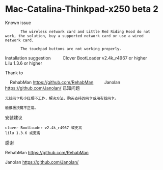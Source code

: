 # Mac-Catalina-Thinkpad-x250 beta 2 


Known issue

           The wireless network card and Little Red Riding Hood do not work, the solution, buy a supported network card or use a wired network card.

           The touchpad buttons are not working properly.

Installation suggestion
   
     Clover BootLoader v2.4k_r4967 or higher
     Lilu 1.3.6 or higher
    
Thank to

    RehabMan https://github.com/RehabMan
   
    Janolan https://github.com/Janolan/
已知问题

    无线网卡和小红帽不工作，解决方法，购买支持的网卡或用有线网卡。

    触摸板按键不正常。

安装建议
   
    clover BootLoader v2.4k_r4967 或更高
    lilu 1.3.6 或更高
    
感谢

   RehabMan https://github.com/RehabMan
   
   Janolan  https://github.com/Janolan/
   


